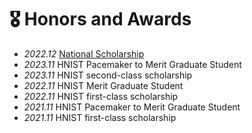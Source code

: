 # 🎖 Honors and Awards
- *2022.12* [National Scholarship](https://mp.weixin.qq.com/s/zAo-E6jz0xE-EVYihsz5TQ)
- *2023.11* HNIST Pacemaker to Merit Graduate Student
- *2023.11* HNIST second-class scholarship
- *2022.11* HNIST Merit Graduate Student
- *2022.11* HNIST first-class scholarship
- *2021.11* HNIST Pacemaker to Merit Graduate Student
- *2021.11* HNIST first-class scholarship